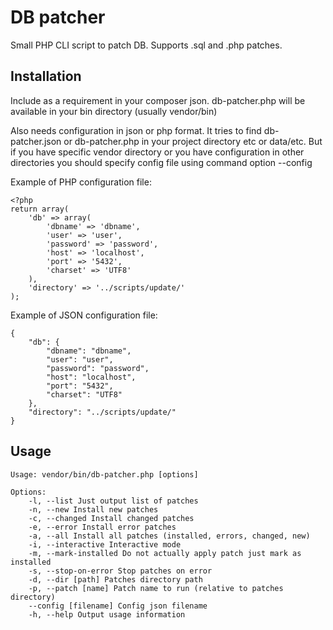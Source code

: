 DB patcher
==========

Small PHP CLI script to patch DB. Supports .sql and .php patches.

Installation
------------

Include as a requirement in your composer json.
db-patcher.php will be available in your bin directory (usually vendor/bin)

Also needs configuration in json or php format. It tries to find db-patcher.json or db-patcher.php in your project
directory etc or data/etc. But if you have specific vendor directory or you have configuration in other directories you
should specify config file using command option --config

Example of PHP configuration file:

    <?php
    return array(
        'db' => array(
            'dbname' => 'dbname',
            'user' => 'user',
            'password' => 'password',
            'host' => 'localhost',
            'port' => '5432',
            'charset' => 'UTF8'
        ),
        'directory' => '../scripts/update/'
    );

Example of JSON configuration file:

    {
        "db": {
            "dbname": "dbname",
            "user": "user",
            "password": "password",
            "host": "localhost",
            "port": "5432",
            "charset": "UTF8"
        },
        "directory": "../scripts/update/"
    }

Usage
-----

    Usage: vendor/bin/db-patcher.php [options]

    Options:
        -l, --list Just output list of patches
        -n, --new Install new patches
        -c, --changed Install changed patches
        -e, --error Install error patches
        -a, --all Install all patches (installed, errors, changed, new)
        -i, --interactive Interactive mode
        -m, --mark-installed Do not actually apply patch just mark as installed
        -s, --stop-on-error Stop patches on error
        -d, --dir [path] Patches directory path
        -p, --patch [name] Patch name to run (relative to patches directory)
        --config [filename] Config json filename
        -h, --help Output usage information
